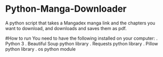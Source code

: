 # Python-Manga-Downloader
A python script that takes a Mangadex manga link and the chapters you want to download, and downloads and saves them as pdf. 

#How to run
You need to have the following installed on your computer:
. Python 3
. Beautiful Soup python library 
. Requests python library
. Pillow python library
. os python module
